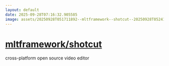 ```yaml
---
layout: default
date: 2025-09-28T07:16:32.905585
image: assets/20250928T051711892--mltframework--shotcut--20250928T052410904--cropped.png
---
```


# [mltframework/shotcut](https://github.com/mltframework/shotcut)

cross-platform open source video editor
